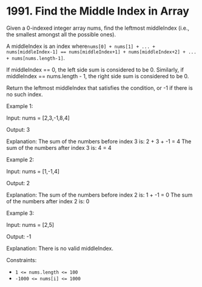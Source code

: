 # 1991. Find the Middle Index in Array

Given a 0-indexed integer array nums, find the leftmost middleIndex (i.e., the smallest amongst all the possible ones).

A middleIndex is an index where`nums[0] + nums[1] + ... + nums[middleIndex-1] == nums[middleIndex+1] +
nums[middleIndex+2] + ... + nums[nums.length-1]`.

If middleIndex == 0, the left side sum is considered to be 0. Similarly, if middleIndex == nums.length - 1, the right
side sum is considered to be 0.

Return the leftmost middleIndex that satisfies the condition, or -1 if there is no such index.

Example 1:

Input: nums = [2,3,-1,8,4]

Output: 3

Explanation: The sum of the numbers before index 3 is: 2 + 3 + -1 = 4
The sum of the numbers after index 3 is: 4 = 4

Example 2:

Input: nums = [1,-1,4]

Output: 2

Explanation: The sum of the numbers before index 2 is: 1 + -1 = 0
The sum of the numbers after index 2 is: 0

Example 3:

Input: nums = [2,5]

Output: -1

Explanation: There is no valid middleIndex.

Constraints:

- `1 <= nums.length <= 100`
- `-1000 <= nums[i] <= 1000`
